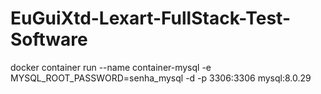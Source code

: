 # EuGuiXtd-Lexart-FullStack-Test-Software
docker container run --name container-mysql -e MYSQL_ROOT_PASSWORD=senha_mysql -d -p 3306:3306 mysql:8.0.29
